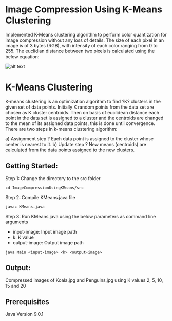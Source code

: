 # Image Compression Using K-Means Clustering

Implemented K-Means clustering algorithm to perform color quantization for image compression without any loss of details. The size of each pixel in an image is of 3 bytes (RGB), with intensity of each color ranging from 0 to 255. The euclidian distance between two pixels is calculated using the below equation:

![alt text](https://wikimedia.org/api/rest_v1/media/math/render/svg/06cdd86ced397bbf6fad505b4c4d91fa2438b567)

# K-Means Clustering
K-means clustering is an optimization algorithm to find ?K? clusters in the given set of data points. Initially K random points from the data set are chosen as K cluster centroids. Then on basis of euclidean distance each point in the data set is assigned to a cluster and the centroids are changed to the mean of its assigned data points, this is done until convergence. There are two steps in k-means clustering algorithm:

a) Assignment step ? Each data point is assigned to the cluster whose center is nearest to it.
b) Update step ? New means (centroids) are calculated from the data points assigned to the new clusters.

## Getting Started:
Step 1:  Change the directory to the src folder
```
cd ImageCompressionUsingKMeans/src
```
Step 2:  Compile KMeans.java file
```
javac KMeans.java
```
Step 3:  Run KMeans.java using the below parameters as command line arguments <br />
- input-image: Input image path <br />
- k: K value <br /> 
- output-image: Output image path <br />
```
java Main <input-image> <k> <output-image>
```

## Output:
Compressed images of Koala.jpg and Penguins.jpg using K values 2, 5, 10, 15 and 20

## Prerequisites
Java Version 9.0.1
